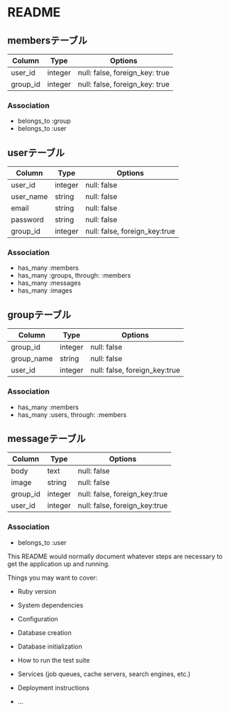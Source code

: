# README
## membersテーブル

|Column|Type|Options|
|------|----|-------|
|user_id|integer|null: false, foreign_key: true|
|group_id|integer|null: false, foreign_key: true|

### Association
- belongs_to :group
- belongs_to :user


## userテーブル

|Column|Type|Options|
|------|----|-------|
|user_id|integer|null: false|
|user_name|string|null: false|
|email|string|null: false|
|password|string|null: false|
|group_id|integer|null: false, foreign_key:true|

### Association
- has_many :members
- has_many :groups, through: :members
- has_many :messages
- has_many :images


## groupテーブル

|Column|Type|Options|
|------|----|-------|
|group_id|integer|null: false|
|group_name|string|null: false|
|user_id|integer|null: false, foreign_key:true|

### Association
- has_many :members
- has_many :users, through: :members


## messageテーブル

|Column|Type|Options|
|------|----|-------|
|body|text|null: false|
|image|string|null: false|
|group_id|integer|null: false, foreign_key:true|
|user_id|integer|null: false, foreign_key:true|

### Association
- belongs_to :user



This README would normally document whatever steps are necessary to get the
application up and running.

Things you may want to cover:

* Ruby version

* System dependencies

* Configuration

* Database creation

* Database initialization

* How to run the test suite

* Services (job queues, cache servers, search engines, etc.)

* Deployment instructions

* ...